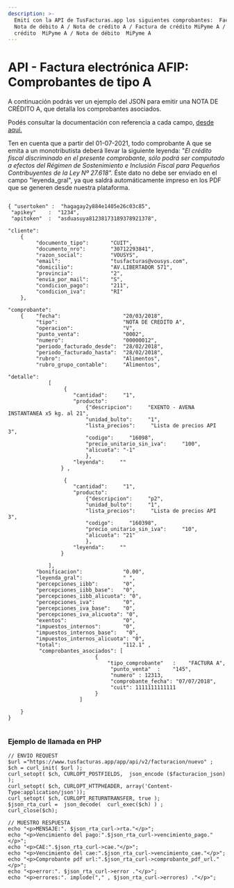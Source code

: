 ```yaml
---
description: >-
  Emití con la API de TusFacturas.app los siguientes comprobantes:  Factura A /
  Nota de débito A / Nota de crédito A / Factura de crédito MiPyme A / Nota de
  crédito  MiPyme A / Nota de débito  MiPyme A
---
```


# API - Factura electrónica AFIP: Comprobantes de tipo A

A continuación podrás ver un ejemplo del JSON para emitir una NOTA DE CRÉDITO A, que detalla los comprobantes asociados.

Podés consultar la documentación con referencia a cada campo, [desde aquí.](https://developers.tusfacturas.app/api-factura-electronica-afip-facturacion-nuevo-comprobante)

Ten en cuenta que a partir del 01-07-2021, todo comprobante A que se emita a un monotributista deberá llevar la siguiente leyenda: "_El crédito fiscal discriminado en el presente comprobante, sólo podrá ser computado a efectos del Régimen de Sostenimiento e Inclusión Fiscal para Pequeños Contribuyentes de la Ley Nº 27.618"._  Éste dato no debe ser enviado en el campo "leyenda\_gral", ya que saldrá automáticamente impreso en los PDF que se generen desde nuestra plataforma.

```text

{ "usertoken" :  "hagagay2y884e1405e26c03c85", 
 "apikey"    :  "1234", 
 "apitoken"  :  "asduasuya81238173189378921378",
 
"cliente": 
    {
         "documento_tipo":       "CUIT", 
         "documento_nro":        "30712293841", 
         "razon_social":         "VOUSYS", 
         "email":                "tusfacturas@vousys.com", 
         "domicilio":            "AV.LIBERTADOR 571", 
         "provincia":            "2", 
         "envia_por_mail":       "S", 
         "condicion_pago":       "211", 
         "condicion_iva":        "RI" 
    },
 
"comprobante": 
    {    "fecha":                    "20/03/2018", 
         "tipo":                     "NOTA DE CREDITO A", 
         "operacion":                "V", 
         "punto_venta":              "0002", 
         "numero":                   "00000012", 
         "periodo_facturado_desde":  "28/02/2018", 
         "periodo_facturado_hasta":  "28/02/2018", 
         "rubro":                    "Alimentos", 
         "rubro_grupo_contable":     "Alimentos",

"detalle":
             [
                  {
                     "cantidad":     "1", 
                     "producto":     
                         {"descripcion":     "EXENTO - AVENA INSTANTANEA x5 kg. al 21", 
                         "unidad_bulto":     "1", 
                         "lista_precios":     "Lista de precios API 3", 
                         "codigo":     "16098", 
                         "precio_unitario_sin_iva":     "100",
                         "alicuota": "-1"
                         },
                     "leyenda":     ""
                 } ,

                  {
                     "cantidad":     "1", 
                     "producto":     
                         {"descripcion":     "p2", 
                         "unidad_bulto":     "1", 
                         "lista_precios":     "Lista de precios API 3", 
                         "codigo":     "160398", 
                         "precio_unitario_sin_iva":     "10",
                         "alicuota": "21"
                         },
                     "leyenda":     ""
                 }                  
  
             ],
         "bonificacion":             "0.00", 
         "leyenda_gral":             " ", 
         "percepciones_iibb":        "0",
         "percepciones_iibb_base":   "0",
         "percepciones_iibb_alicuota": "0",
         "percepciones_iva":         "0",
         "percepciones_iva_base":    "0",
         "percepciones_iva_alicuota": "0",
         "exentos":                  "0",
         "impuestos_internos":       "0",
         "impuestos_internos_base":   "0",
         "impuestos_internos_alicuota": "0",
         "total":                    "112.1" ,
          "comprobantes_asociados": [
                            {
                                "tipo_comprobante"   :    "FACTURA A",
                                 "punto_venta"  :    "145",
                                 "numero" : 12313,
                                 "comprobante_fecha": "07/07/2018",
                                 "cuit": 1111111111111     
                            } 
                       ]         
         
    } 
}
 
```

### Ejemplo de llamada en PHP

```text
// ENVIO REQUEST
$url ="https://www.tusfacturas.app/app/api/v2/facturacion/nuevo" ;
$ch = curl_init( $url );
curl_setopt( $ch, CURLOPT_POSTFIELDS,  json_encode ($facturacion_json) );
curl_setopt( $ch, CURLOPT_HTTPHEADER, array('Content-Type:application/json'));
curl_setopt( $ch, CURLOPT_RETURNTRANSFER, true );
$json_rta_curl =  json_decode(  curl_exec($ch) ) ;  
curl_close($ch);

// MUESTRO RESPUESTA
echo "<p>MENSAJE:". $json_rta_curl->rta."</p>"; 
echo "<p>Vencimiento del pago:".$json_rta_curl->vencimiento_pago."</p>"; 
echo "<p>CAE:".$json_rta_curl->cae."</p>"; 
echo "<p>Vencimiento del cae:".$json_rta_curl->vencimiento_cae."</p>"; 
echo "<p>Comprobante pdf url:".$json_rta_curl->comprobante_pdf_url."</p>"; 
echo "<p>error:". $json_rta_curl->error ."</p>"; 
echo "<p>errores:". implode("," , $json_rta_curl->errores) ."</p>"; 


```

